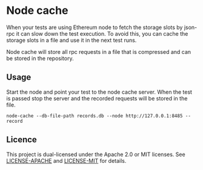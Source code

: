 # Node cache
When your tests are using Ethereum node to fetch the storage slots by json-rpc it can slow down the test execution. To avoid this, you can cache the storage slots in a file and use it in the next test runs. 

Node cache will store all rpc requests in a file that is compressed and can be stored in the repository.

## Usage
Start the node and point your test to the node cache server. When the test is passed stop the server and the recorded requests will be stored in the file.
```shell
node-cache --db-file-path records.db --node http://127.0.0.1:8485 --record
```

## Licence
This project is dual-licensed under the Apache 2.0 or MIT licenses. See [LICENSE-APACHE](./LICENSE-APACHE) and [LICENSE-MIT](./LICENSE-MIT) for details.
```
